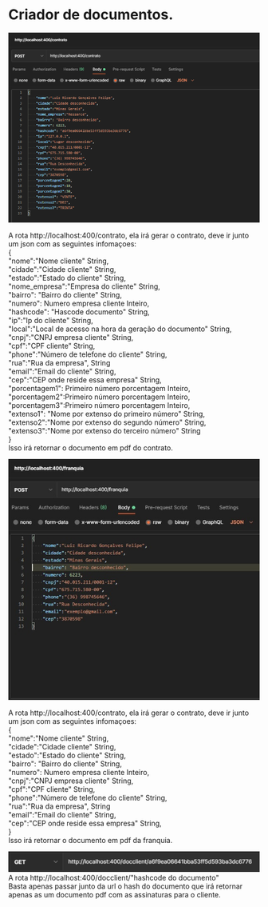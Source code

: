 Criador de documentos.
======================

![](./Sem%20título.png)

A rota http://localhost:400/contrato, ela irá gerar o contrato, deve ir
junto um json com as seguintes infomaçoes:\
 {\
 "nome":"Nome cliente" String,\
 "cidade":"Cidade cliente" String,\
 "estado":"Estado do cliente" String,\
 "nome\_empresa":"Empresa do cliente" String,\
 "bairro": "Bairro do cliente" String,\
 "numero": Numero empresa cliente Inteiro,\
 "hashcode": "Hascode documento" String,\
 "ip":"Ip do cliente" String,\
 "local":"Local de acesso na hora da geração do documento" String,\
 "cnpj":"CNPJ empresa cliente" String,\
 "cpf":"CPF cliente" String,\
 "phone":"Número de telefone do cliente" String,\
 "rua":"Rua da empresa", String\
 "email":"Email do cliente" String,\
 "cep":"CEP onde reside essa empresa" String,\
 "porcentagem1": Primeiro número porcentagem Inteiro,\
 "porcentagem2":Primeiro número porcentagem Inteiro,\
 "porcentagem3":Primeiro número porcentagem Inteiro,\
 "extenso1": "Nome por extenso do primeiro número" String,\
 "extenso2":"Nome por extenso do segundo número" String,\
 "extenso3":"Nome por extenso do terceiro número" String\
 }\
 Isso irá retornar o documento em pdf do contrato.

![](./Sem%20tw.jpg)

A rota http://localhost:400/contrato, ela irá gerar o contrato, deve ir
junto um json com as seguintes infomaçoes:\
 {\
 "nome":"Nome cliente" String,\
 "cidade":"Cidade cliente" String,\
 "estado":"Estado do cliente" String,\
 "bairro": "Bairro do cliente" String,\
 "numero": Numero empresa cliente Inteiro,\
 "cnpj":"CNPJ empresa cliente" String,\
 "cpf":"CPF cliente" String,\
 "phone":"Número de telefone do cliente" String,\
 "rua":"Rua da empresa", String\
 "email":"Email do cliente" String,\
 "cep":"CEP onde reside essa empresa" String,\
 }\
 Isso irá retornar o documento em pdf da franquia.

![](./get.png) \
A rota http://localhost:400/docclient/"hashcode do documento"\
 Basta apenas passar junto da url o hash do documento que irá retornar
apenas as um documento pdf com as assinaturas para o cliente.
